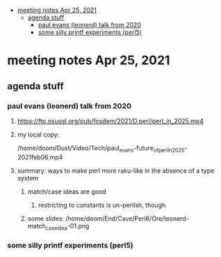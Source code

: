 - [meeting notes Apr 25, 2021](#orga8d531b)
  - [agenda stuff](#org0841212)
    - [paul evans (leonerd) talk from 2020](#org747dc45)
    - [some silly printf experiments (perl5)](#org01668e4)


<a id="orga8d531b"></a>

# meeting notes Apr 25, 2021


<a id="org0841212"></a>

## agenda stuff


<a id="org747dc45"></a>

### paul evans (leonerd) talk from 2020

1.  <https://ftp.osuosl.org/pub/fosdem/2021/D.perl/perl_in_2025.mp4>

2.  my local copy:

    /home/doom/Dust/Video/Tech/paul<sub>evans</sub>-future<sub>of</sub><sub>perl</sub><sub>in</sub><sub>2025</sub>-2021feb06.mp4

3.  summary: ways to make perl more raku-like in the absence of a type system

    1.  match/case ideas are good
    
        1.  restricting to constants is un-perlish, though
    
    2.  some slides: /home/doom/End/Cave/Perl6/Ore/leonerd-match<sub>case</sub><sub>idea</sub>-01.png


<a id="org01668e4"></a>

### some silly printf experiments (perl5)
